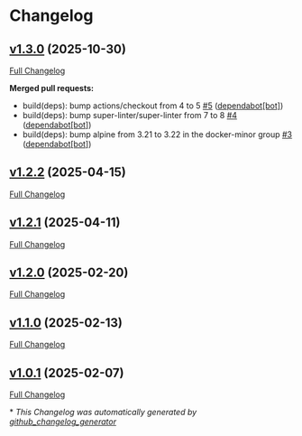 # Changelog

## [v1.3.0](https://github.com/somaz94/image-tag-updater/tree/v1.3.0) (2025-10-30)

[Full Changelog](https://github.com/somaz94/image-tag-updater/compare/v1.2.2...v1.3.0)

**Merged pull requests:**

- build\(deps\): bump actions/checkout from 4 to 5 [\#5](https://github.com/somaz94/image-tag-updater/pull/5) ([dependabot[bot]](https://github.com/apps/dependabot))
- build\(deps\): bump super-linter/super-linter from 7 to 8 [\#4](https://github.com/somaz94/image-tag-updater/pull/4) ([dependabot[bot]](https://github.com/apps/dependabot))
- build\(deps\): bump alpine from 3.21 to 3.22 in the docker-minor group [\#3](https://github.com/somaz94/image-tag-updater/pull/3) ([dependabot[bot]](https://github.com/apps/dependabot))

## [v1.2.2](https://github.com/somaz94/image-tag-updater/tree/v1.2.2) (2025-04-15)

[Full Changelog](https://github.com/somaz94/image-tag-updater/compare/v1.2.1...v1.2.2)

## [v1.2.1](https://github.com/somaz94/image-tag-updater/tree/v1.2.1) (2025-04-11)

[Full Changelog](https://github.com/somaz94/image-tag-updater/compare/v1.2.0...v1.2.1)

## [v1.2.0](https://github.com/somaz94/image-tag-updater/tree/v1.2.0) (2025-02-20)

[Full Changelog](https://github.com/somaz94/image-tag-updater/compare/v1.1.0...v1.2.0)

## [v1.1.0](https://github.com/somaz94/image-tag-updater/tree/v1.1.0) (2025-02-13)

[Full Changelog](https://github.com/somaz94/image-tag-updater/compare/v1.0.1...v1.1.0)

## [v1.0.1](https://github.com/somaz94/image-tag-updater/tree/v1.0.1) (2025-02-07)

[Full Changelog](https://github.com/somaz94/image-tag-updater/compare/v1.0.0...v1.0.1)



\* *This Changelog was automatically generated by [github_changelog_generator](https://github.com/github-changelog-generator/github-changelog-generator)*
